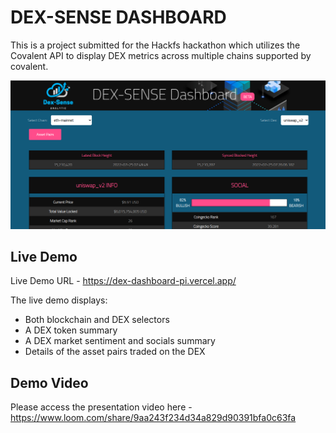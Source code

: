 # DEX-SENSE DASHBOARD
This is a project submitted for the Hackfs hackathon which utilizes the Covalent API to display DEX metrics across multiple chains supported by covalent. 

![DEX Dashboard](./public/dexsense.png)


## Live Demo
Live Demo URL - https://dex-dashboard-pi.vercel.app/

The live demo displays:
* Both blockchain and DEX selectors
* A DEX token summary
* A DEX market sentiment and socials summary
* Details of the asset pairs traded on the DEX

## Demo Video
Please access the presentation video here - https://www.loom.com/share/9aa243f234d34a829d90391bfa0c63fa


